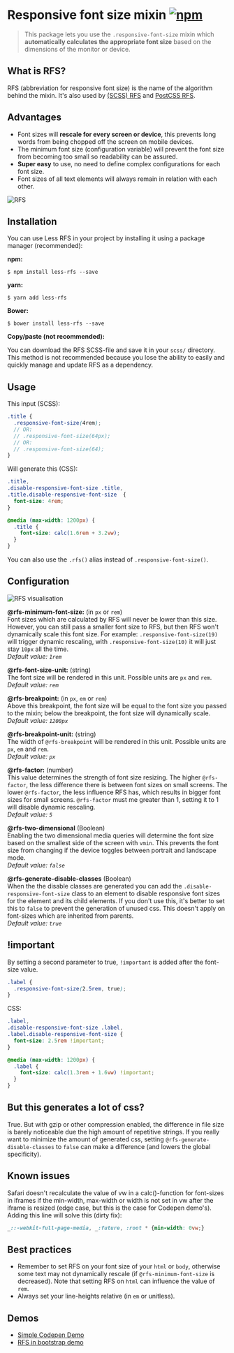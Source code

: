 # Responsive font size mixin [![npm][npm-image]][npm-url]
[npm-image]: https://img.shields.io/npm/v/less-rfs.svg
[npm-url]: https://npmjs.org/package/less-rfs
> This package lets you use the `.responsive-font-size` mixin which **automatically calculates the appropriate font
size** based on the dimensions of the monitor or device.

## What is RFS?
RFS (abbreviation for responsive font size) is the name of the algorithm behind the mixin. It's also used by
[(SCSS) RFS](https://github.com/MartijnCuppens/rfs) and
[PostCSS RFS](https://github.com/MartijnCuppens/postcss-rfs).

## Advantages
- Font sizes will **rescale for every screen or device**, this prevents long words from being chopped off the screen on
mobile devices.
- The minimum font size (configuration variable) will prevent the font size from becoming too small so readability can
be assured.
- **Super easy** to use, no need to define complex configurations for each font size.
- Font sizes of all text elements will always remain in relation with each other.


![RFS](http://i.imgur.com/gJH6m6g.gif)

## Installation
You can use Less RFS in your project by installing it using a package manager (recommended):

**npm:**

```
$ npm install less-rfs --save
```

**yarn:**

```
$ yarn add less-rfs
```

**Bower:**

```
$ bower install less-rfs --save
```

**Copy/paste (not recommended):**

You can download the RFS SCSS-file and save it in your `scss/` directory. This method is not recommended because you
lose the ability to easily and quickly manage and update RFS as a dependency.


## Usage
This input (SCSS):
```scss
.title {
  .responsive-font-size(4rem);
  // OR:
  // .responsive-font-size(64px);
  // OR:
  // .responsive-font-size(64);
}
```

Will generate this (CSS):
```css
.title,
.disable-responsive-font-size .title,
.title.disable-responsive-font-size  {
  font-size: 4rem;
}

@media (max-width: 1200px) {
  .title {
    font-size: calc(1.6rem + 3.2vw);
  }
}
```
You can also use the `.rfs()` alias instead of `.responsive-font-size()`.


## Configuration

![RFS visualisation](https://i.imgur.com/9YciUbb.png)

**@rfs-minimum-font-size:** (in `px` or `rem`)  
Font sizes which are calculated by RFS will never be lower than this size. However, you can still pass a smaller font
size to RFS, but then RFS won't dynamically scale this font size. For example: `.responsive-font-size(19)` will trigger
dynamic rescaling, with `.responsive-font-size(10)` it will just stay `10px` all the time.  
*Default value: `1rem`*

**@rfs-font-size-unit:** (string)  
The font size will be rendered in this unit. Possible units are `px` and `rem`.  
*Default value: `rem`*

**@rfs-breakpoint:** (in `px`, `em` or `rem`)  
Above this breakpoint, the font size will be equal to the font size you passed to the mixin; below the breakpoint, the
font size will dynamically scale.  
*Default value: `1200px`*

**@rfs-breakpoint-unit:** (string)  
The width of `@rfs-breakpoint` will be rendered in this unit. Possible units are `px`, `em` and `rem`.  
*Default value: `px`*

**@rfs-factor:** (number)  
This value determines the strength of font size resizing. The higher `@rfs-factor`, the less difference there is between
font sizes on small screens. The lower `@rfs-factor`, the less influence RFS has, which results in bigger font sizes for
small screens. `@rfs-factor` must me greater than 1, setting it to 1 will disable dynamic rescaling.  
*Default value: `5`*

**@rfs-two-dimensional** (Boolean)  
Enabling the two dimensional media queries will determine the font size based on the smallest side of the screen with
`vmin`. This prevents the font size from changing if the device toggles between portrait and landscape mode.  
*Default value: `false`*

**@rfs-generate-disable-classes** (Boolean)  
When the the disable classes are generated you can add the `.disable-responsive-font-size` class to an element to
disable responsive font sizes for the element and its child elements. If you don't use this, it's better to set this to
`false` to prevent the generation of unused css. This doesn't apply on font-sizes which are inherited from parents.  
*Default value: `true`*

## !important
By setting a second parameter to true, `!important` is added after the font-size value.

```scss
.label {
  .responsive-font-size(2.5rem, true);
}
```

CSS:
```css
.label,
.disable-responsive-font-size .label,
.label.disable-responsive-font-size {
  font-size: 2.5rem !important;
}

@media (max-width: 1200px) {
  .label {
    font-size: calc(1.3rem + 1.6vw) !important;
  }
}
```

## But this generates a lot of css?
True. But with gzip or other compression enabled, the difference in file size is barely noticeable due the high amount
of repetitive strings. If you really want to minimize the amount of generated css, setting
`@rfs-generate-disable-classes` to `false` can make a difference (and lowers the global specificity).

## Known issues
Safari doesn't recalculate the value of vw in a calc()-function for font-sizes in iframes if the min-width, max-width or
width is not set in vw after the iframe is resized (edge case, but this is the case for Codepen demo's). Adding this
line will solve this (dirty fix):
```css
_::-webkit-full-page-media, _:future, :root * {min-width: 0vw;}
```

## Best practices
- Remember to set RFS on your font size of your `html` or `body`, otherwise some text may not dynamically rescale (if
`@rfs-minimum-font-size` is decreased). Note that setting RFS on `html` can influence the value of `rem`.
- Always set your line-heights relative (in `em` or unitless).

##  Demos
- [Simple Codepen Demo](http://codepen.io/MartijnCuppens/pen/dJLavJ)
- [RFS in bootstrap demo](http://martijncuppens.github.io/rfs)
